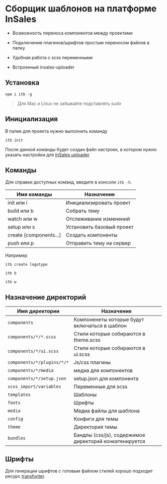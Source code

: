  # Сборщик шаблонов на платформе InSales

 - Возможность переноса компонентов между проектами

 - Подключение плагинов/шрифтов простым переносом файлов в папку

 - Удобная работа с scss переменными

 - Встроенный insales-uploader


 ## Установка

 ```
 npm i itb -g
 ```

 > Для Mac и Linux не забывайте подставлять *sudo*

 ## Инициализация

 В папке для проекта нужно выполнить команду

 ```
 itb init
 ```

 После данной команды будет создан файл настроек, в котором нужно указать настройки для [InSales uploader](https://github.com/insales/insales-uploader)


 ## Команды

 Для справки доступных команд, введите в консоли `itb -h`.

 | Имя команды   | Назначение                                       |
 |--------------|--------------------------------------------------|
 | init или i |  Инициализировать проект |
 | build или b      | Собрать тему |
 | watch или w      | Отслеживание изменений |
 | setup или s | Установить базовый проект |
 | create [components...]  | Создать компоненты   |
 | push или p| Отправить тему на сервер |

 Например

 ```
 itb create logotype
 ```

 ```
 itb b
 ```

 ```
 itb w
 ```

 ## Назначение директорий

 | Имя директории | Назначение                                    |
 |----------------|-----------------------------------------------|
 | `components`     | Компоненеты которые будут включаться в шаблон |
 | `components/*/*.scss` | Стили которые собираются в theme.scss                                |
 | `components/*/ui.scss` | Стили которые собираются в ui.scss                                |
 | `components/*/plugins/*/*` | Js/css плагины                                |
 | `components/*/media` | медиа для компонентов                                |
 | `components/*/setup.json` | setup.json для компонента                                |
 | `scss_import/variables`    | Переменные для scss                           |
 | `templates`      | Шаблоны                                       |
 | `fonts`         | Шрифты                                        |
 | `media`          | Медиа файлы для шаблона                       |
 | `config`         | Конфиги для темы                              |
 | `theme`          | Директория темы                               |
 | `bundles`        | Бандлы (css/js), содержимое директорий конкатенируется                              |

 ## Шрифты

 Для генерации шрифтов с готовым файлом стилей хорошо подходит ресурс [transfonter](https://transfonter.org/).
